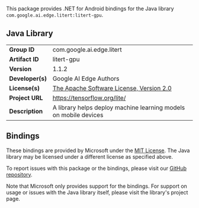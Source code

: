 This package provides .NET for Android bindings for the Java library `com.google.ai.edge.litert:litert-gpu`.

## Java Library

| | |
|-|-|
| **Group ID** | com.google.ai.edge.litert |
| **Artifact ID** | litert-gpu |
| **Version** | 1.1.2 |
| **Developer(s)** | Google AI Edge Authors |
| **License(s)** | [The Apache Software License, Version 2.0](http://www.apache.org/licenses/LICENSE-2.0.txt) |
| **Project URL** | https://tensorflow.org/lite/ |
| **Description** | A library helps deploy machine learning models on mobile devices |

## Bindings

These bindings are provided by Microsoft under the [MIT License](https://opensource.org/licenses/MIT). The Java
library may be licensed under a different license as specified above.

To report issues with this package or the bindings, please visit our [GitHub repository](https://aka.ms/android-libraries).

Note that Microsoft only provides support for the bindings. For support on
usage or issues with the Java library itself, please visit the library's project page.
